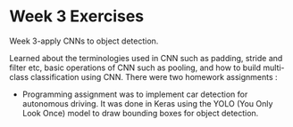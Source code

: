 # Week 3 Exercises

Week 3-apply CNNs to object detection.

Learned about the terminologies used in CNN such as padding, stride and filter etc, basic operations of CNN such as pooling, and how to build multi-class classification using CNN. There were two homework assignments : 

* Programming assignment was to implement car detection for autonomous driving. It was done in Keras using the YOLO (You Only Look Once) model to draw bounding boxes for object detection.